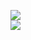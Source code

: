[![](https://img.shields.io/badge/Made%20With-Github%20Spray-lightgrey.svg?style=for-the-badge&logo=github)](https://github.com/Annihil/github-spray#7149)  
[![](https://i.imgur.com/2DrTn0Z.gif)](https://github.com/Annihil/github-spray)